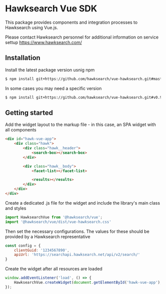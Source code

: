 # Hawksearch Vue SDK

This package provides components and integration processes to Hawksearch using Vue.js.

Please contact Hawksearch personnel for additional information on service settup https://www.hawksearch.com/

## Installation

Install the latest package version usnig npm

```sh
$ npm install git+https://github.com/hawksearch/vue-hawksearch.git#master
```

In some cases you may need a specific version

```sh
$ npm install git+https://github.com/hawksearch/vue-hawksearch.git#v0.9.94
```

## Getting started
Add the widget layout to the markup file - in this case, an SPA widget with all components

```html
<div id="hawk-vue-app">
    <div class="hawk">
        <div class="hawk__header">
            <search-box></search-box>
        </div>

        <div class="hawk__body">
            <facet-list></facet-list>

            <results></results>
        </div>
    </div>
</div>
```

Create a dedicated .js file for the widget and include the library's main class and styles

```javascript
import HawksearchVue from '@hawksearch/vue';
import '@hawksearch/vue/dist/vue-hawksearch.css'
```

Then set the necessary configurations. The values for these should be provided by a Hawksearch representative
```javascript
const config = {
    clientGuid: '1234567890',
    apiUrl: 'https://searchapi.hawksearch.net/api/v2/search/'
}
```

Create the widget after all resources are loaded
```javascript
window.addEventListener('load', () => {
    HawksearchVue.createWidget(document.getElementById('hawk-vue-app'), { config });
});
```
